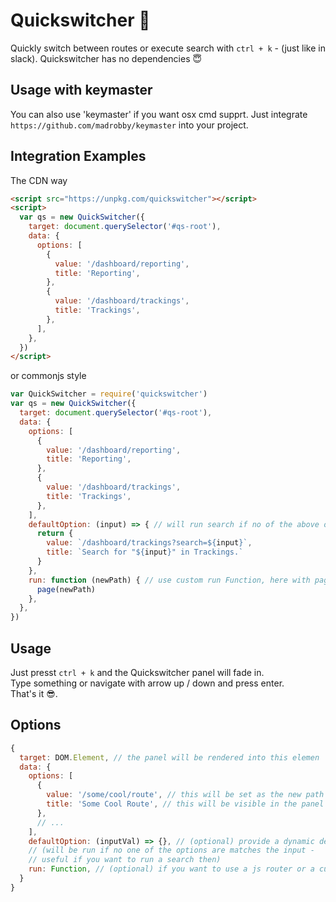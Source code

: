 # Quickswitcher 🚀
Quickly switch between routes or execute search with `ctrl + k` - (just like in slack).
Quickswitcher has no dependencies 😇

## Usage with keymaster
You can also use 'keymaster' if you want osx cmd supprt.
Just integrate `https://github.com/madrobby/keymaster` into your project.

## Integration Examples
The CDN way
```html
<script src="https://unpkg.com/quickswitcher"></script>
<script>
  var qs = new QuickSwitcher({
    target: document.querySelector('#qs-root'),
    data: {
      options: [
        {
          value: '/dashboard/reporting',
          title: 'Reporting',
        },
        {
          value: '/dashboard/trackings',
          title: 'Trackings',
        },
      ],
    },
  })
</script>
```

or commonjs style
```javascript
var QuickSwitcher = require('quickswitcher')
var qs = new QuickSwitcher({
  target: document.querySelector('#qs-root'),
  data: {
    options: [
      {
        value: '/dashboard/reporting',
        title: 'Reporting',
      },
      {
        value: '/dashboard/trackings',
        title: 'Trackings',
      },
    ],
    defaultOption: (input) => { // will run search if no of the above options matches
      return {
        value: `/dashboard/trackings?search=${input}`,
        title: `Search for "${input}" in Trackings.`
      }
    },
    run: function (newPath) { // use custom run Function, here with pageJS router
      page(newPath)
    },
  },
})
```
## Usage
Just presst `ctrl + k` and the Quickswitcher panel will fade in.  
Type something or navigate with arrow up / down and press enter.  
That's it 😎.

## Options
```javascript
{
  target: DOM.Element, // the panel will be rendered into this elemen
  data: {
    options: [
      {
        value: '/some/cool/route', // this will be set as the new path or be passed to the run Function
        title: 'Some Cool Route', // this will be visible in the panel
      },
      // ...
    ],
    defaultOption: (inputVal) => {}, // (optional) provide a dynamic default option
    // (will be run if no one of the options are matches the input -
    // useful if you want to run a search then)
    run: Function, // (optional) if you want to use a js router or a custom function to switch routes
  }
}
```

